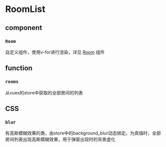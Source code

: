 # RoomList
## component
### ```Room```
自定义组件，使用v-for进行渲染，详见 [Room](Room.vue.md) 组件

## function
### ```rooms```
从vuex的store中获取的全部房间的列表

## CSS
### ```blur```
有高斯模糊效果的类，由store中的background_blur动态绑定。为真值时，全部房间列表出现高斯模糊效果，用于弹窗出现时的背景虚化